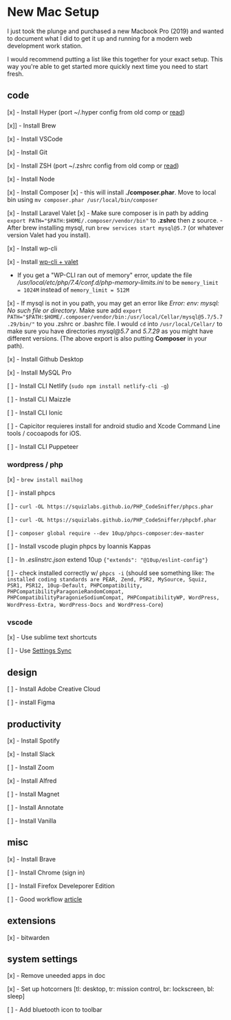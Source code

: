 # New Mac Setup

I just took the plunge and purchased a new Macbook Pro (2019) and wanted to document what I did to get it up and running for a modern web development work station.

I would recommend putting a list like this together for your exact setup. This way you're able to get started more quickly next time you need to start fresh.

## code

[x] - Install Hyper (port ~/.hyper config from old comp or [read](https://tjay.dev/howto-my-terminal-shell-setup-hyper-js-zsh-starship/))

[x]] - Install Brew

[x] - Install VSCode

[x] - Install Git

[x] - Install ZSH (port ~/.zshrc config from old comp or [read](https://github.com/ohmyzsh/ohmyzsh))

[x] - Install Node

[x] - Install Composer
    [x] - this will install **./composer.phar**. Move to local bin using `mv composer.phar /usr/local/bin/composer`

[x] - Install Laravel Valet
    [x] - Make sure composer is in path by adding `export PATH="$PATH:$HOME/.composer/vendor/bin"` to **.zshrc** then z source.
    - After brew installing mysql, run `brew services start mysql@5.7` (or whatever version Valet had you install).

[x] - Install wp-cli

[x] - Install [wp-cli + valet](https://github.com/aaemnnosttv/wp-cli-valet-command)
  
  - If you get a "WP-CLI ran out of memory" error, update the file _/usr/local/etc/php/7.4/conf.d/php-memory-limits.ini_ to be `memory_limit = 1024M` instead of `memory_limit = 512M`
  
  [x] - If mysql is not in you path, you may get an error like _Error: env: mysql: No such file or directory_. Make sure add `export PATH="$PATH:$HOME/.composer/vendor/bin:/usr/local/Cellar/mysql@5.7/5.7.29/bin/"` to you .zshrc or .bashrc file. I would `cd` into `/usr/local/Cellar/` to make sure you have directories _mysql@5.7_ and _5.7.29_ as you might have different versions. (The above export is also putting **Composer** in your path).

[x] - Install Github Desktop

[x] - Install MySQL Pro

[ ] - Install CLI Netlify (`sudo npm install netlify-cli -g`)

[ ] - Install CLI Maizzle

[ ] - Install CLI Ionic

  [ ] - Capicitor requieres install for android studio and Xcode Command Line tools / cocoapods for iOS.

[ ] - Install CLI Puppeteer


### wordpress / php

[x] - `brew install mailhog`

[ ] - install phpcs
  
  [ ] - `curl -OL https://squizlabs.github.io/PHP_CodeSniffer/phpcs.phar`
  
  [ ] - `curl -OL https://squizlabs.github.io/PHP_CodeSniffer/phpcbf.phar`
  
  [ ] - `composer global require --dev 10up/phpcs-composer:dev-master`
  
  [ ] - Install vscode plugin phpcs by Ioannis Kappas
  
  [ ] - In _.eslinstrc.json_ extend 10up `{"extends": "@10up/eslint-config"}`
  
  [ ] - check installed correctly w/ `phpcs -i` (should see something like: `The installed coding standards are PEAR, Zend, PSR2, MySource, Squiz, PSR1, PSR12, 10up-Default, PHPCompatibility, PHPCompatibilityParagonieRandomCompat, PHPCompatibilityParagonieSodiumCompat, PHPCompatibilityWP, WordPress, WordPress-Extra, WordPress-Docs and WordPress-Core`)


### vscode

[x] - Use sublime text shortcuts

[ ] - Use [Settings Sync](https://marketplace.visualstudio.com/items?itemName=Shan.code-settings-sync)


## design

[ ] - Install Adobe Creative Cloud

[ ] - install Figma


## productivity

[x] - Install Spotify

[x] - Install Slack

[ ] - Install Zoom

[x] - Install Alfred

[ ] - Install Magnet

[ ] - Install Annotate

[ ] - Install Vanilla


## misc

[x] - Install Brave

[ ] - Install Chrome (sign in)

[ ] - Install Firefox Develeporer Edition

[ ] - Good workflow [article](https://dev.to/oryanmoshe/i-spend-one-hour-a-week-optimizing-my-development-environment-l9a)


## extensions

[x] - bitwarden


## system settings

[x] - Remove uneeded apps in doc

[x] - Set up hotcorners [tl: desktop, tr: mission control, br: lockscreen, bl: sleep]

[ ] - Add bluetooth icon to toolbar

